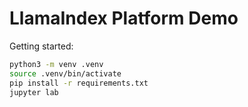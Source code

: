 # LlamaIndex Platform Demo

Getting started:
```bash
python3 -m venv .venv
source .venv/bin/activate
pip install -r requirements.txt
jupyter lab
```
